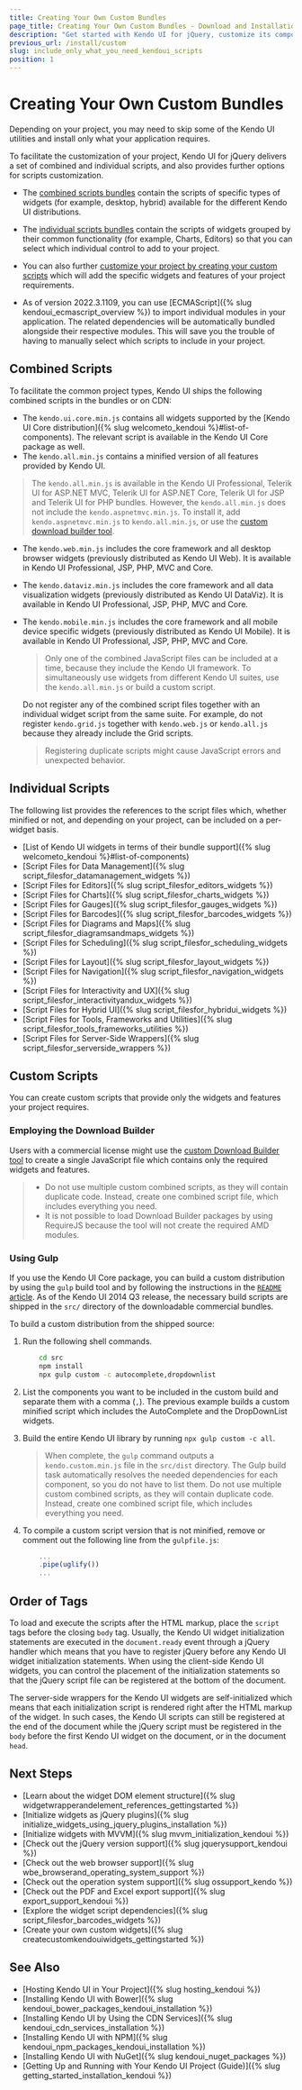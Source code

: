 ```yaml
---
title: Creating Your Own Custom Bundles
page_title: Creating Your Own Custom Bundles - Download and Installation 
description: "Get started with Kendo UI for jQuery, customize its components according to your project and add only those the HTML5 UI controls that you need."
previous_url: /install/custom
slug: include_only_what_you_need_kendoui_scripts
position: 1
---
```


# Creating Your Own Custom Bundles

Depending on your project, you may need to skip some of the Kendo UI utilities and install only what your application requires.  

To facilitate the customization of your project, Kendo UI for jQuery delivers a set of combined and individual scripts, and also provides further options for scripts customization.

* The [combined scripts bundles](#combined-scripts) contain the scripts of specific types of widgets (for example, desktop, hybrid) available for the different Kendo UI distributions.

* The [individual scripts bundles](#individual-scripts) contain the scripts of widgets grouped by their common functionality (for example, Charts, Editors) so that you can select which individual control to add to your project.  

* You can also further [customize your project by creating your custom scripts](#custom-scripts) which will add the specific widgets and features of your project requirements.

* As of version 2022.3.1109, you can use [ECMAScript]({% slug kendoui_ecmascript_overview %}) to import individual modules in your application. The related dependencies will be automatically bundled alongside their respective modules. This will save you the trouble of having to manually select which scripts to include in your project.

## Combined Scripts

To facilitate the common project types, Kendo UI ships the following combined scripts in the bundles or on CDN:

*  The `kendo.ui.core.min.js` contains all widgets supported by the [Kendo UI Core distribution]({% slug welcometo_kendoui %}#list-of-components). The relevant script is available in the Kendo UI Core package as well.
*  The `kendo.all.min.js` contains a minified version of all features provided by Kendo UI.

  > The `kendo.all.min.js` is available in the Kendo UI Professional, Telerik UI for ASP.NET MVC, Telerik UI for ASP.NET Core, Telerik UI for JSP and Telerik UI for PHP bundles. However, the `kendo.all.min.js` does not include the `kendo.aspnetmvc.min.js`. To install it, add `kendo.aspnetmvc.min.js` to `kendo.all.min.js`, or use the [custom download builder tool](https://www.telerik.com/download/custom-download).

* The `kendo.web.min.js` includes the core framework and all desktop browser widgets (previously distributed as Kendo UI Web). It is available in Kendo UI Professional, JSP, PHP, MVC and Core.  
* The `kendo.dataviz.min.js` includes the core framework and all data visualization widgets (previously distributed as Kendo UI DataViz). It is available in Kendo UI Professional, JSP, PHP, MVC and Core.
* The `kendo.mobile.min.js` includes the core framework and all mobile device specific widgets (previously distributed as Kendo UI Mobile). It is available in Kendo UI Professional, JSP, PHP, MVC and Core.

    > Only one of the combined JavaScript files can be included at a time, because they include the Kendo UI framework. To simultaneously use widgets from different Kendo UI suites, use the `kendo.all.min.js` or build a custom script.

    Do not register any of the combined script files together with an individual widget script from the same suite. For example, do not register `kendo.grid.js` together with `kendo.web.js` or `kendo.all.js` because they already include the Grid scripts.

    > Registering duplicate scripts might cause JavaScript errors and unexpected behavior.

## Individual Scripts

The following list provides the references to the script files which, whether minified or not, and depending on your project, can be included on a per-widget basis.

+ [List of Kendo UI widgets in terms of their bundle support]({% slug welcometo_kendoui %}#list-of-components)
+ [Script Files for Data Management]({% slug script_filesfor_datamanagement_widgets %})
+ [Script Files for Editors]({% slug script_filesfor_editors_widgets %})
+ [Script Files for Charts]({% slug script_filesfor_charts_widgets %})
+ [Script Files for Gauges]({% slug script_filesfor_gauges_widgets %})
+ [Script Files for Barcodes]({% slug script_filesfor_barcodes_widgets %})
+ [Script Files for Diagrams and Maps]({% slug script_filesfor_diagramsandmaps_widgets %})
+ [Script Files for Scheduling]({% slug script_filesfor_scheduling_widgets %})
+ [Script Files for Layout]({% slug script_filesfor_layout_widgets %})
+ [Script Files for Navigation]({% slug script_filesfor_navigation_widgets %})
+ [Script Files for Interactivity and UX]({% slug script_filesfor_interactivityandux_widgets %})
+ [Script Files for Hybrid UI]({% slug script_filesfor_hybridui_widgets %})
+ [Script Files for Tools, Frameworks and Utilities]({% slug script_filesfor_tools_frameworks_utilities %})
+ [Script Files for Server-Side Wrappers]({% slug script_filesfor_serverside_wrappers %})

## Custom Scripts

You can create custom scripts that provide only the widgets and features your project requires.

### Employing the Download Builder

Users with a commercial license might use the [custom Download Builder tool](https://www.telerik.com/download/custom-download) to create a single JavaScript file which contains only the required widgets and features.

> * Do not use multiple custom combined scripts, as they will contain duplicate code. Instead, create one combined script file, which includes everything you need.
> * It is not possible to load Download Builder packages by using RequireJS because the tool will not create the required AMD modules.

### Using Gulp

If you use the Kendo UI Core package, you can build a custom distribution by using the `gulp` build tool and by following the instructions in the [`README` article](https://github.com/telerik/kendo-ui-core#building-only-what-you-need). As of the Kendo UI 2014 Q3 release, the necessary build scripts are shipped in the `src/` directory of the downloadable commercial bundles.

To build a custom distribution from the shipped source:

1. Run the following shell commands.

      ```sh
          cd src
          npm install
          npx gulp custom -c autocomplete,dropdownlist
      ```

1. List the components you want to be included in the custom build and separate them with a comma (`,`). The previous example builds a custom minified script which includes the AutoComplete and the DropDownList widgets.
1. Build the entire Kendo UI library by running `npx gulp custom -c all`.

      > When complete, the `gulp` command outputs a `kendo.custom.min.js` file in the `src/dist` directory. The Gulp build task automatically resolves the needed dependencies for each component, so you do not have to list them. Do not use multiple custom combined scripts, as they will contain duplicate code. Instead, create one combined script file, which includes everything you need.

1. To compile a custom script version that is not minified, remove or comment out the following line from the `gulpfile.js`:

      ```JavaScript
          ...
          .pipe(uglify())
          ...
      ```

## Order of Tags

To load and execute the scripts after the HTML markup, place the `script` tags before the closing `body` tag. Usually, the Kendo UI widget initialization statements are executed in the `document.ready` event through a jQuery handler which means that you have to register jQuery before any Kendo UI widget initialization statements. When using the client-side Kendo UI widgets, you can control the placement of the initialization statements so that the jQuery script file can be registered at the bottom of the document.

The server-side wrappers for the Kendo UI widgets are self-initialized which means that each initialization script is rendered right after the HTML markup of the widget. In such cases, the Kendo UI scripts can still be registered at the end of the document while the jQuery script must be registered in the `body` before the first Kendo UI widget on the document, or in the document `head`.

## Next Steps

* [Learn about the widget DOM element structure]({% slug widgetwrapperandelement_references_gettingstarted %})
* [Initialize widgets as jQuery plugins]({% slug initialize_widgets_using_jquery_plugins_installation %})
* [Initialize widgets with MVVM]({% slug mvvm_initialization_kendoui %})
* [Check out the jQuery version support]({% slug jquerysupport_kendoui %})
* [Check out the web browser support]({% slug wbe_browserand_operating_system_support %})
* [Check out the operation system support]({% slug ossupport_kendo %})
* [Check out the PDF and Excel export support]({% slug export_support_kendoui %})
* [Explore the widget script dependencies]({% slug script_filesfor_barcodes_widgets %})
* [Create your own custom widgets]({% slug createcustomkendouiwidgets_gettingstarted %})

## See Also

* [Hosting Kendo UI in Your Project]({% slug hosting_kendoui %})
* [Installing Kendo UI with Bower]({% slug kendoui_bower_packages_kendoui_installation %})
* [Installing Kendo UI by Using the CDN Services]({% slug kendoui_cdn_services_installation %})
* [Installing Kendo UI with NPM]({% slug kendoui_npm_packages_kendoui_installation %})
* [Installing Kendo UI with NuGet]({% slug kendoui_nuget_packages %})
* [Getting Up and Running with Your Kendo UI Project (Guide)]({% slug getting_started_installation_kendoui %})
